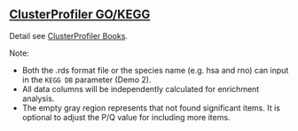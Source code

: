 ## [ClusterProfiler GO/KEGG](/advance/clusterprofiler-go-kegg)

Detail see [ClusterProfiler Books](https://hiplot.com.cn/books-static/clusterprofiler-book).

Note:

- Both the .rds format file or the species name (e.g. hsa and rno) can input in the `KEGG DB` parameter (Demo 2).
- All data columns will be independently calculated for enrichment analysis.
- The empty gray region represents that not found significant items. It is optional to adjust the P/Q value for
  including more items.

